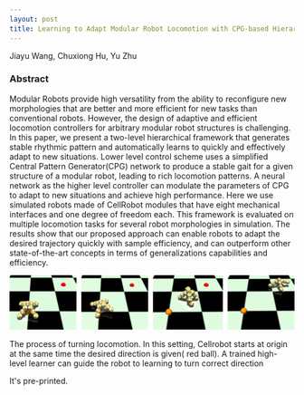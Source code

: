```yaml
---
layout: post
title: Learning to Adapt Modular Robot Locomotion with CPG-based Hierarchical Control
---
```


Jiayu Wang, Chuxiong Hu, Yu Zhu


### Abstract
Modular Robots provide high versatility from the ability to reconfigure new morphologies that are better and more efficient for new tasks than conventional robots. However, the design of adaptive and efficient locomotion controllers for arbitrary modular robot structures is challenging. In this paper, we present a two-level hierarchical framework that generates stable rhythmic pattern and automatically learns to quickly and effectively adapt to new situations. Lower level control scheme uses a simplified Central Pattern Generator(CPG) network to produce a stable gait for a given structure of a modular robot, leading to rich locomotion patterns. A neural network as the higher level controller can modulate the parameters of CPG to adapt to new situations and achieve high performance. Here we use simulated robots made of CellRobot modules that have eight mechanical interfaces and one degree of freedom each. This framework is evaluated on multiple locomotion tasks for several robot morphologies in simulation. The results show that our proposed approach can enable robots to adapt the desired trajectory quickly with sample efficiency, and can outperform other state-of-the-art concepts in terms of generalizations capabilities and efficiency.

 
 
![“图片描述”](/images/locomotion.png)

The process of turning locomotion. In this setting, Cellrobot starts at origin at the same time the desired direction is given( red ball). A trained high-level learner can guide the robot to learning to turn correct direction
 
It's pre-printed.
